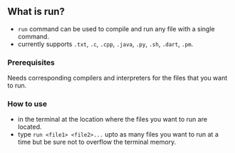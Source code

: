 ## What is run?
+ `run` command can be used to compile and run any file with a single command.
+ currently supports `.txt`, `.c`, `.cpp`, `.java`, `.py`, `.sh`, `.dart`, `.pm`.

### Prerequisites
Needs corresponding compilers and interpreters for the files that you want to run.

### How to use
+ in the terminal at the location where the files you want to run are located.
+ type `run <file1> <file2>...` upto as many files you want to run at a time but be sure not to overflow the terminal memory.